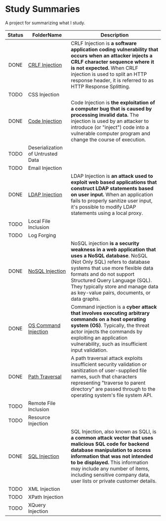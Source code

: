 # Study Summaries
A project for summarizing what I study.

|Status         |FolderName                                                                                                                         |Description
|:-:            |-                                                                                                                                  |-
|DONE           |[CRLF Injection](https://github.com/MichaelZaslavsky/study-summaries/tree/master/Security/Injection%20Flaws/CRLF%20Injection)      |CRLF Injection is **a software application coding vulnerability that occurs when an attacker injects a CRLF character sequence where it is not expected.** When CRLF injection is used to split an HTTP response header, it is referred to as HTTP Response Splitting.
|TODO           |CSS Injection                                                                                                                      |
|DONE           |[Code Injection](https://github.com/MichaelZaslavsky/study-summaries/tree/master/Security/Injection%20Flaws/Code%20Injection)      |Code Injection is **the exploitation of a computer bug that is caused by processing invalid data.** The injection is used by an attacker to introduce (or "inject") code into a vulnerable computer program and change the course of execution.
|TODO           |Deserialization of Untrusted Data                                                                                                  |
|TODO           |Email Injection                                                                                                                    |
|DONE           |[LDAP Injection](https://github.com/MichaelZaslavsky/study-summaries/tree/master/Security/Injection%20Flaws/LDAP%20Injection)      |LDAP Injection is **an attack used to exploit web based applications that construct LDAP statements based on user input.** When an application fails to properly sanitize user input, it's possible to modify LDAP statements using a local proxy.
|TODO           |Local File Inclusion                                                                                                               |
|TODO           |Log Forging                                                                                                                        |
|DONE           |[NoSQL Injection](https://github.com/MichaelZaslavsky/study-summaries/tree/master/Security/Injection%20Flaws/NoSQL%20Injection)    |NoSQL injection **is a security weakness in a web application that uses a NoSQL database**. NoSQL (Not Only SQL) refers to database systems that use more flexible data formats and do not support Structured Query Language (SQL). They typically store and manage data as key-value pairs, documents, or data graphs.
|DONE           |[OS Command Injection](https://github.com/MichaelZaslavsky/study-summaries/tree/master/Security/Injection%20Flaws/OS%20Command%20Injection) |Command injection is a **cyber attack that involves executing arbitrary commands on a host operating system (OS)**. Typically, the threat actor injects the commands by exploiting an application vulnerability, such as insufficient input validation.
|DONE           |[Path Traversal](https://github.com/MichaelZaslavsky/study-summaries/tree/master/Security/Injection%20Flaws/Path%20Traversal)      |A path traversal attack exploits insufficient security validation or sanitization of user-supplied file names, such that characters representing "traverse to parent directory" are passed through to the operating system's file system API.
|TODO           |Remote File Inclusion                                                                                                              |
|TODO           |Resource Injection                                                                                                                 |
|DONE           |[SQL Injection](https://github.com/MichaelZaslavsky/study-summaries/tree/master/Security/Injection%20Flaws/SQL%20Injection)        |SQL Injection, also known as SQLI, is **a common attack vector that uses malicious SQL code for backend database manipulation to access information that was not intended to be displayed.** This information may include any number of items, including sensitive company data, user lists or private customer details.
|TODO           |XML Injection                                                                                                                      |
|TODO           |XPath Injection                                                                                                                    |
|TODO           |XQuery Injection                                                                                                                   |
